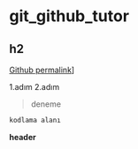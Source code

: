 # git_github_tutor


## h2

[Github permalink](https://github.com/OBatuhan/git_github_tutor.git)]

1.adım
2.adım

> deneme


```sh
kodlama alanı
```

**header**

